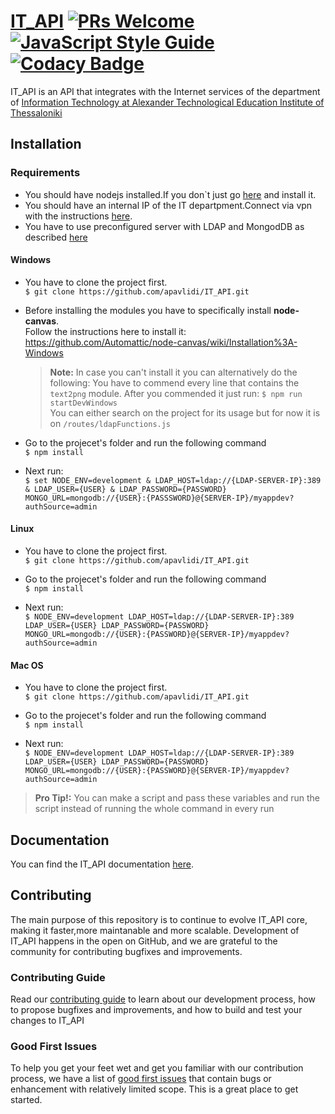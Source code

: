 # [IT_API](http://api.it.teithe.gr/) [![PRs Welcome](https://img.shields.io/badge/PRs-welcome-brightgreen.svg)](https://github.com/apavlidi/IT_API/wiki/How-to-contribute) [![JavaScript Style Guide](https://img.shields.io/badge/code_style-standard-brightgreen.svg)](https://standardjs.com) [![Codacy Badge](https://api.codacy.com/project/badge/Grade/6264e9c8a11049739bdfd7b7b331b062)](https://www.codacy.com?utm_source=github.com&amp;utm_medium=referral&amp;utm_content=apavlidi/IT_API&amp;utm_campaign=Badge_Grade)

IT_API is an API that integrates with the Internet services of the department of [Information Technology at Alexander Technological Education Institute of Thessaloniki](https://www.it.teithe.gr/?lang=el) 

## Installation

### Requirements 

* You should have nodejs installed.If you don`t just go [here](https://nodejs.org/en/) and install it.
* You should have an internal IP of the IT departpment.Connect via vpn with the instructions [here](https://apps.it.teithe.gr/service/openvpn).
* You have to use preconfigured server with LDAP and MongodDB as described [here](https://github.com/apavlidi/IT_API/wiki/OVA-Image) 

#### Windows

 * You have to clone the project first.  <br/>
                `$ git clone https://github.com/apavlidi/IT_API.git`
                
 * Before installing the modules you have to specifically install <b>node-canvas</b>.  <br/>
  Follow the instructions here to install it: https://github.com/Automattic/node-canvas/wiki/Installation%3A-Windows <br/>
    > **Note:** In case you can't install it you can alternatively do the following:
    You have to commend every line that contains the `text2png` module.
    After you commended it just run: `$ npm run startDevWindows` <br/>
    You can either search on the project for its usage but for now it is on `/routes/ldapFunctions.js`
 
 * Go to the projecet's folder and run the following command <br/>
          `$ npm install`

 * Next run:  <br/>
`$ set NODE_ENV=development & LDAP_HOST=ldap://{LDAP-SERVER-IP}:389 & LDAP_USER={USER} & LDAP_PASSWORD={PASSWORD} MONGO_URL=mongodb://{USER}:{PASSSWORD}@{SERVER-IP}/myappdev?authSource=admin`

 

#### Linux

 * You have to clone the project first.  <br/>
                `$ git clone https://github.com/apavlidi/IT_API.git`

 * Go to the projecet's folder and run the following command <br/>
          `$ npm install`

 * Next run:  <br/>
`$ NODE_ENV=development LDAP_HOST=ldap://{LDAP-SERVER-IP}:389 LDAP_USER={USER} LDAP_PASSWORD={PASSWORD} MONGO_URL=mongodb://{USER}:{PASSWORD}@{SERVER-IP}/myappdev?authSource=admin`


#### Mac OS

 * You have to clone the project first.  <br/>
                `$ git clone https://github.com/apavlidi/IT_API.git`

 * Go to the projecet's folder and run the following command <br/>
          `$ npm install`

 * Next run:  <br/>
`$ NODE_ENV=development LDAP_HOST=ldap://{LDAP-SERVER-IP}:389 LDAP_USER={USER} LDAP_PASSWORD={PASSWORD} MONGO_URL=mongodb://{USER}:{PASSWORD}@{SERVER-IP}/myappdev?authSource=admin`


> **Pro Tip!:** You can make a script and pass these variables and run the script instead of running the whole command in every run

## Documentation

You can find the IT_API documentation [here](https://github.com/apavlidi/IT_API/wiki/API-Documentation).  

## Contributing

The main purpose of this repository is to continue to evolve IT_API core, making it faster,more maintanable and more scalable. Development of IT_API happens in the open on GitHub, and we are grateful to the community for contributing bugfixes and improvements.

### Contributing Guide

Read our [contributing guide](https://github.com/apavlidi/IT_API/wiki/How-to-contribute) to learn about our development process, how to propose bugfixes and improvements, and how to build and test your changes to IT_API


### Good First Issues

To help you get your feet wet and get you familiar with our contribution process, we have a list of [good first issues](https://github.com/apavlidi/IT_API/issues) that contain bugs or enhancement with relatively  limited scope. This is a great place to get started.

